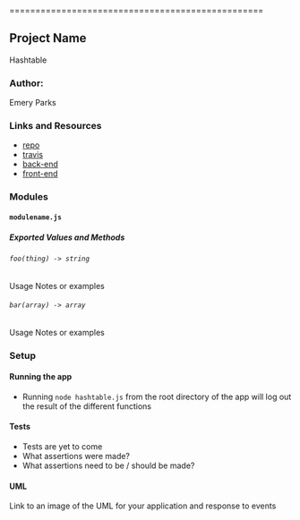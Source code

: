 
=================================================

## Project Name
Hashtable

### Author:
Emery Parks

### Links and Resources
* [repo](http://xyz.com)
* [travis](http://xyz.com)
* [back-end](http://xyz.com)
* [front-end](http://xyz.com)

### Modules

#### `modulename.js`
##### Exported Values and Methods

###### `foo(thing) -> string`
Usage Notes or examples

###### `bar(array) -> array`
Usage Notes or examples


### Setup

#### Running the app
* Running `node hashtable.js` from the root directory of the app will log out the result of the different functions

#### Tests
* Tests are yet to come
* What assertions were made?
* What assertions need to be / should be made?

#### UML
Link to an image of the UML for your application and response to events